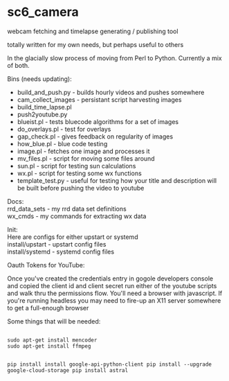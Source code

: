 sc6_camera
==========

webcam fetching and timelapse generating / publishing tool

totally written for my own needs, but perhaps useful to others

In the glacially slow process of moving from Perl to Python. Currently a mix of both.  

Bins (needs updating):
<ul>
<li>build_and_push.py - builds hourly videos and pushes somewhere
<li>cam_collect_images - persistant script harvesting images
<li>build_time_lapse.pl
<li>push2youtube.py
<li>blueist.pl - tests bluecode algorithms for a set of images
<li>do_overlays.pl - test for overlays
<li>gap_check.pl - gives feedback on regularity of images
<li>how_blue.pl - blue code testing
<li>image.pl - fetches one image and processes it
<li>mv_files.pl - script for moving some files around
<li>sun.pl - script for testing sun calculations
<li>wx.pl - script for testing some wx functions
<li>template_test.py - useful for testing how your title and description will be built before pushing the video to youtube
</ul>

Docs:<br>
rrd_data_sets - my rrd data set definitions<br>
wx_cmds - my commands for extracting wx data

Init:<br>
Here are configs for either upstart or systemd<br>
install/upstart - upstart config files<br>
install/systemd - systemd config files<br>

Oauth Tokens for YouTube:

Once you've created the credentials entry in gogole developers console and copied the client id and client secret run either 
of the youtube scripts and walk thru the permissions flow.  You'll need a browser with javascript.  If you're running headless 
you may need to fire-up an X11 server somewhere to get a full-enough browser

Some things that will be needed:

<code>
sudo apt-get install mencoder
sudo apt-get install ffmpeg

pip install install google-api-python-client
pip install --upgrade google-cloud-storage
pip install astral
</code>
